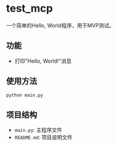 # test_mcp

一个简单的Hello, World程序，用于MVP测试。

## 功能

- 打印"Hello, World!"消息

## 使用方法

```bash
python main.py
```

## 项目结构

- `main.py`: 主程序文件
- `README.md`: 项目说明文件